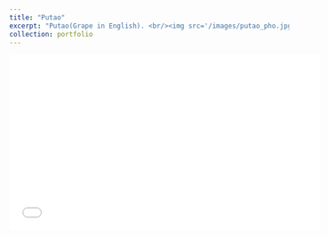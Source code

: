 ```yaml
---
title: "Putao"
excerpt: "Putao(Grape in English). <br/><img src='/images/putao_pho.jpg'>"
collection: portfolio
---
```


<iframe width="560" height="315" src="/images/putao_playcar.mp4" frameborder="0" allowfullscreen></iframe>
